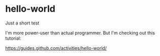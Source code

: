 # hello-world
Just a short test

I'm more power-user than actual programmer.
But I'm checking out this tutorial:

https://guides.github.com/activities/hello-world/
